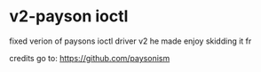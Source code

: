 # v2-payson ioctl

fixed verion of paysons ioctl driver v2 he made enjoy skidding it fr

credits go to: https://github.com/paysonism
